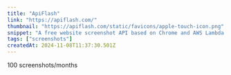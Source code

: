 ```yaml
---
title: "ApiFlash"
link: "https://apiflash.com/"
thumbnail: "https://apiflash.com/static/favicons/apple-touch-icon.png"
snippet: "A free website screenshot API based on Chrome and AWS Lambda. Designed to be pixel perfect and massively scalable from the ground up."
tags: ["screenshots"]
createdAt: 2024-11-08T11:37:30.501Z
---
```

100  screenshots/months
